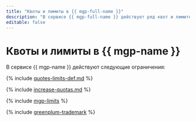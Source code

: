 ```yaml
---
title: "Квоты и лимиты в {{ mgp-full-name }}"
description: "В сервисе {{ mgp-full-name }} действует ряд квот и лимитов. Более подробно об ограничениях в сервисах вы узнаете из этой статьи."
editable: false
---
```



# Квоты и лимиты в {{ mgp-name }}

В сервисе {{ mgp-name }} действуют следующие ограничения:

{% include [quotes-limits-def.md](../../_includes/quotes-limits-def.md) %}

{% include [increase-quotas.md](../../_includes/increase-quotas.md) %}

{% include [mgp-limits](../../_includes/mdb/mgp/limits.md) %}


{% include [greenplum-trademark](../../_includes/mdb/mgp/trademark.md) %}
